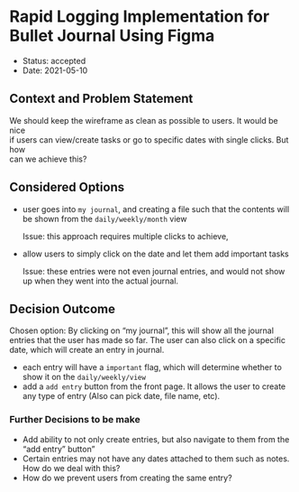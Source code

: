 # Rapid Logging Implementation for Bullet Journal Using Figma

* Status: accepted <!-- optional -->
* Date: 2021-05-10  <!-- optional -->


## Context and Problem Statement

We should keep the wireframe as clean as possible to users. It would be nice  
if users can view/create tasks or go to specific dates with single clicks. But how  
can we achieve this?

## Considered Options

* user goes into `my journal`, and creating a file such that the contents will be shown from the `daily/weekly/month` view
  
  Issue: this approach requires multiple clicks to achieve, 
* allow users to simply click on the date and let them add important tasks
  
  Issue: these entries were not even journal entries, and would not show up when they went into the actual journal. 


## Decision Outcome

Chosen option: By clicking on “my journal”, this will show all the journal entries that the user has made so far.
               The user can also click on a specific date, which will create an entry in journal.
* each entry will have a `important` flag, which will determine whether to show it on the `daily/weekly/view`
* add a `add entry` button from the front page. It allows the user to create any type of entry (Also can pick date, file name, etc).

### Further Decisions to be make
* Add ability to not only create entries, but also navigate to them from the “add entry” button”
* Certain entries may not have any dates attached to them such as notes. How do we deal with this? 
* How do we prevent users from creating the same entry?

<!-- markdownlint-disable-file MD013 -->